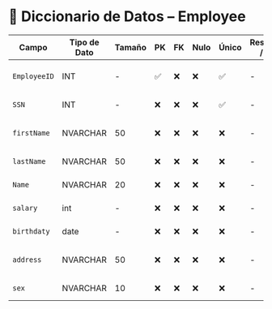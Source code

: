 # 📘 Diccionario de Datos – Employee

| Campo           | Tipo de Dato | Tamaño | PK  | FK  | Nulo | Único | Restricciones / CHECK                      | Referencia a                    | Descripción                             |
|----------------|--------------|--------|-----|-----|------|--------|--------------------------------------------|----------------------------------|-----------------------------------------|
| `EmployeeID`     | INT          | -      | ✅  | ❌  | ❌   | ✅     | -                                        | -                                | Identificador del employee               |
| `SSN`        | INT      | -    | ❌  | ❌  | ❌   | ✅     | -             | -                                | SSN del employee             |
| `firstName`          | NVARCHAR          | 50      | ❌  | ❌  | ❌   | ❌     | -         | -                                | Primer apellido del doctor                        |
| `lastName`        | NVARCHAR      | 50    | ❌  | ❌  | ❌   | ❌     | -                  | -                                | Segundo apellido                      |
| `Name`      | NVARCHAR          | 20      | ❌  | ❌  | ❌   | ❌     | -                                        | -               | Nombre del Employee    |
| `salary`      | int          | -      | ❌  | ❌  | ❌   | ❌     | -                                        | -               | Salario de usuario   |
| `birthdaty`      | date          | -      | ❌  | ❌  | ❌   | ❌     | -                                        | -               | Fecha de cumpleaños   |
| `address`      | NVARCHAR          | 50      | ❌  | ❌  | ❌   | ❌     | -                                        | -               | Direccion del empleado   |
| `sex`      | NVARCHAR          | 10      | ❌  | ❌  | ❌   | ❌     | -                                        | -               | Genero del empleado   |